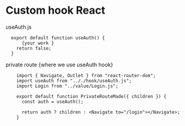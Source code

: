 # Custom hook React

useAuth.js

      export default function useAuth() {
          {your work }
        return false;
      }
      
      
private route {where we use useAuth hook}

        import { Navigate, Outlet } from "react-router-dom";
        import useAuth from ".././hook/useAuth.js";
        import Login from "../value/Login.js";

        export default function PrivateRouteMade({ children }) {
          const auth = useAuth();

          return auth ? children : <Navigate to="/login"></Navigate>;
        }


